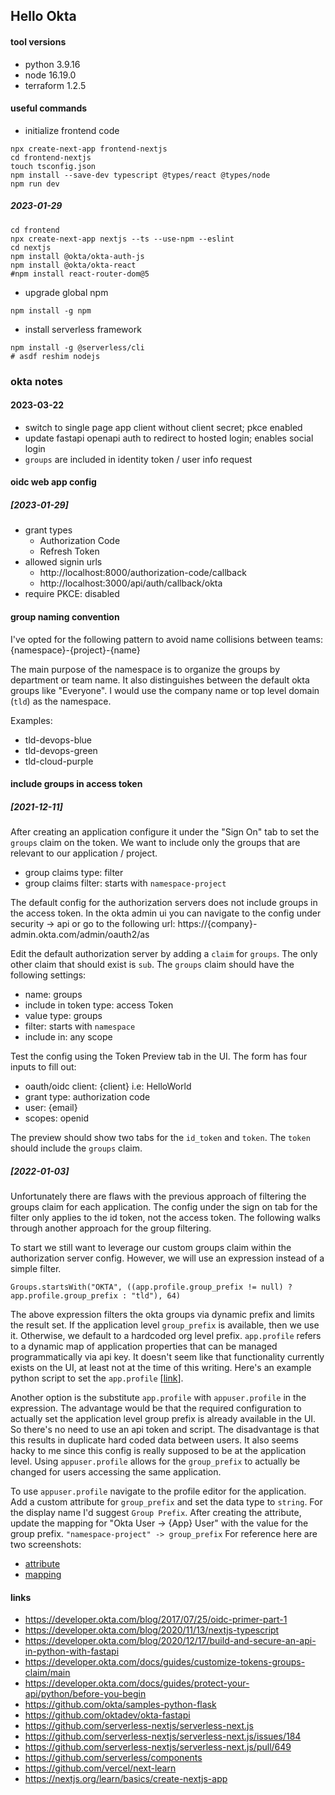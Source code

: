 ## Hello Okta

#### tool versions
- python 3.9.16
- node 16.19.0
- terraform 1.2.5

#### useful commands
- initialize frontend code
```shell
npx create-next-app frontend-nextjs
cd frontend-nextjs
touch tsconfig.json
npm install --save-dev typescript @types/react @types/node
npm run dev
```

##### 2023-01-29
```shell
cd frontend
npx create-next-app nextjs --ts --use-npm --eslint
cd nextjs
npm install @okta/okta-auth-js
npm install @okta/okta-react
#npm install react-router-dom@5

```

- upgrade global npm
```shell
npm install -g npm
```

- install serverless framework
```shell
npm install -g @serverless/cli
# asdf reshim nodejs
```

### okta notes

#### 2023-03-22
- switch to single page app client without client secret; pkce enabled
- update fastapi openapi auth to redirect to hosted login; enables social login
- `groups` are included in identity token / user info request

#### oidc web app config
##### [2023-01-29]
- grant types
  - Authorization Code
  - Refresh Token
- allowed signin urls
  - http://localhost:8000/authorization-code/callback
  - http://localhost:3000/api/auth/callback/okta
- require PKCE: disabled

#### group naming convention
I've opted for the following pattern to avoid name collisions between teams:
{namespace}-{project}-{name}

The main purpose of the namespace is to organize the groups by department or team name. It also distinguishes between
the default okta groups like "Everyone". I would use the company name or top level domain (`tld`) as the namespace.

Examples:
- tld-devops-blue
- tld-devops-green
- tld-cloud-purple

#### include groups in access token
##### [2021-12-11]
After creating an application configure it under the "Sign On" tab to set the `groups` claim on the token. We want to
include only the groups that are relevant to our application / project. 
- group claims type: filter
- group claims filter: starts with `namespace-project`

The default config for the authorization servers does not include groups in the access token.
In the okta admin ui you can navigate to the config under security -> api or go to the following url:
https://{company}-admin.okta.com/admin/oauth2/as

Edit the default authorization server by adding a `claim` for `groups`. The only other claim that should exist is `sub`.
The `groups` claim should have the following settings:
- name: groups
- include in token type: access Token
- value type: groups
- filter: starts with `namespace`
- include in: any scope

Test the config using the Token Preview tab in the UI. The form has four inputs to fill out:
- oauth/oidc client: {client} i.e: HelloWorld
- grant type: authorization code
- user: {email}
- scopes: openid

The preview should show two tabs for the `id_token` and `token`. The `token` should include the `groups` claim.

##### [2022-01-03]
Unfortunately there are flaws with the previous approach of filtering the groups claim for each application. The config
under the sign on tab for the filter only applies to the id token, not the access token. The following walks through
another approach for the group filtering.

To start we still want to leverage our custom groups claim within the authorization server config. However, we will use
an expression instead of a simple filter.
```
Groups.startsWith("OKTA", ((app.profile.group_prefix != null) ? app.profile.group_prefix : "tld"), 64)
```

The above expression filters the okta groups via dynamic prefix and limits the result set. If the application level
`group_prefix` is available, then we use it. Otherwise, we default to a hardcoded org level prefix. `app.profile` refers
to a dynamic map of application properties that can be managed programmatically via api key. It doesn't seem like that
functionality currently exists on the UI, at least not at the time of this writing. Here's an example python script to
set the `app.profile` [[link](backend-fastapi/spikes/app-profile-1.py)].

Another option is the substitute `app.profile` with `appuser.profile` in the expression. The advantage would be that
the required configuration to actually set the application level group prefix is already available in the UI. So there's
no need to use an api token and script. The disadvantage is that this results in duplicate hard coded data between users.
It also seems hacky to me since this config is really supposed to be at the application level. Using `appuser.profile`
allows for the `group_prefix` to actually be changed for users accessing the same application.

To use `appuser.profile` navigate to the profile editor for the application. Add a custom attribute for `group_prefix`
and set the data type to `string`. For the display name I'd suggest `Group Prefix`. After creating the attribute, update
the mapping for "Okta User -> {App} User" with the value for the group prefix. `"namespace-project" -> group_prefix`
For reference here are two screenshots:
- [attribute](docs/images/hello-world-profile.png)
- [mapping](docs/images/group-prefix-example.png)

#### links
- https://developer.okta.com/blog/2017/07/25/oidc-primer-part-1
- https://developer.okta.com/blog/2020/11/13/nextjs-typescript
- https://developer.okta.com/blog/2020/12/17/build-and-secure-an-api-in-python-with-fastapi
- https://developer.okta.com/docs/guides/customize-tokens-groups-claim/main
- https://developer.okta.com/docs/guides/protect-your-api/python/before-you-begin
- https://github.com/okta/samples-python-flask
- https://github.com/oktadev/okta-fastapi
- https://github.com/serverless-nextjs/serverless-next.js
- https://github.com/serverless-nextjs/serverless-next.js/issues/184
- https://github.com/serverless-nextjs/serverless-next.js/pull/649
- https://github.com/serverless/components
- https://github.com/vercel/next-learn
- https://nextjs.org/learn/basics/create-nextjs-app
